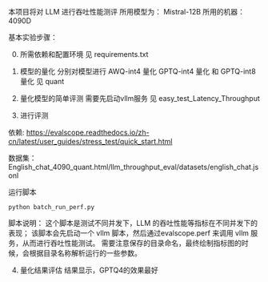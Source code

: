 本项目将对 LLM 进行吞吐性能测评
所用模型为： Mistral-12B
所用的机器： 4090D

基本实验步骤：

0. 所需依赖和配置环境
见 requirements.txt

1. 模型的量化
分别对模型进行 AWQ-int4 量化  GPTQ-int4 量化 和 GPTQ-int8 量化
见 quant 

2. 量化模型的简单评测
需要先启动vllm服务
见 easy_test_Latency_Throughput

3. 进行评测

依赖: https://evalscope.readthedocs.io/zh-cn/latest/user_guides/stress_test/quick_start.html

数据集：English_chat_4090_quant.html/llm_throughput_eval/datasets/english_chat.jsonl

运行脚本
```
python batch_run_perf.py
```
脚本说明：
这个脚本是测试不同并发下，LLM 的吞吐性能等指标在不同并发下的表现；
该脚本会先启动一个 vllm 脚本，然后通过evalscope.perf 来调用 vllm 服务，从而进行吞吐性能测试。
需要注意保存的目录命名，最终绘制指标图的时候，会根据目录名称解析运行的一些参数。

4. 量化结果评估
结果显示，GPTQ4的效果最好

